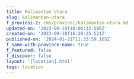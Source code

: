 ```yaml
---
title: Kalimantan Utara
slug: kalimantan-utara
f_provinsi-2: cms/provinsi/kalimantan-utara.md
updated-on: '2023-09-19T10:06:32.506Z'
created-on: '2023-09-10T16:28:25.521Z'
published-on: '2024-01-21T11:33:59.165Z'
f_same-with-province-name: true
f_featured: false
f_discover: false
layout: '[location].html'
tags: location
---
```



